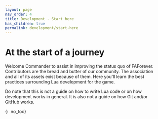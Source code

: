 ```yaml
---
layout: page
nav_order: 4
title: Development - Start here
has_children: true
permalink: development/start-here
---
```


# At the start of a journey

Welcome Commander to assist in improving the status quo of FAForever. Contributors are the bread and butter of our community. The association and all of its assets exist because of them. Here you'll learn the best practices surrounding Lua development for the game. 

Do note that this is not a guide on how to write Lua code or on how development works in general. It is also not a guide on how Git and/or GitHub works.

{: .no_toc}